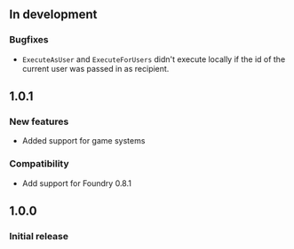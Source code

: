 ## In development
### Bugfixes
- `ExecuteAsUser` and `ExecuteForUsers` didn't execute locally if the id of the current user was passed in as recipient.


## 1.0.1
### New features
- Added support for game systems

### Compatibility
- Add support for Foundry 0.8.1


## 1.0.0
### Initial release
